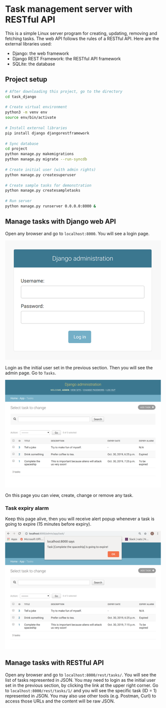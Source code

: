 # Task management server with RESTful API

This is a simple Linux server program for creating, updating, removing and fetching tasks. The web API follows the rules of a RESTful API.
Here are the external libraries used:

* Django: the web framework
* Django REST Framework: the RESTful API framework
* SQLite: the database

## Project setup

```bash
# After downloading this project, go to the directory
cd task_django

# Create virtual environment
python3 -m venv env
source env/bin/activate

# Install external libraries
pip install django djangorestframework

# Sync database
cd project
python manage.py makemigrations
python manage.py migrate --run-syncdb

# Create initial user (with admin rights)
python manage.py createsuperuser

# Create sample tasks for demonstration
python manage.py createsampletasks

# Run server
python manage.py runserver 0.0.0.0:8000 &
```

## Manage tasks with Django web API

Open any browser and go to ```localhost:8000```. You will see a login page.

<img src="screenshot1.png" alt="screen shot 1"/>

Login as the initial user set in the previous section. Then you will see the admin page. Go to ```Tasks```.

<img src="screenshot2.png" alt="screen shot 2"/>

On this page you can view, create, change or remove any task.

### Task expiry alarm

Keep this page alive, then you will receive alert popup whenever a task is going to expire (15 minutes before expiry).

<img src="screenshot3.png" alt="screen shot 3"/>

## Manage tasks with RESTful API

Open any browser and go to ```localhost:8000/rest/tasks/```. You will see the list of tasks represented in JSON.
You may need to login as the initial user set in the previous section, by clicking the link at the upper right corner.
Go to ```localhost:8000/rest/tasks/1/``` and you will see the specific task (ID = 1) represented in JSON.
You may also use other tools (e.g. Postman, Curl) to access those URLs and the content will be raw JSON.
